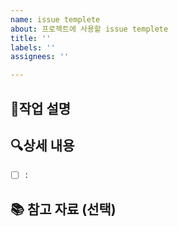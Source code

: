 ```yaml
---
name: issue templete
about: 프로젝트에 사용할 issue templete
title: ''
labels: ''
assignees: ''

---
```


## 💬작업 설명
<!-- 작업할 대해 필요할 시 간단하게 작성해주세요. 작업 배경 및 대략적인 내용에 대해 설명해주시면 좋습니다 ㅎㅎ -->

## 🔍상세 내용
- [ ] :

## 📚 참고 자료 (선택)
<!-- 필요시 관련 문서, 참고 자료, 링크 등을 첨부해주시면 좋습니다 ㅎ -->
